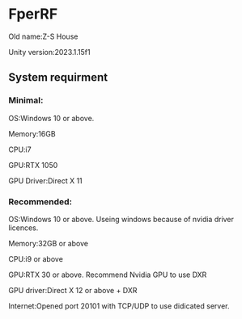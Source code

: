 # FperRF
Old name:Z-S House

Unity version:2023.1.15f1

## System requirment

### Minimal:
OS:Windows 10 or above.

Memory:16GB

CPU:i7

GPU:RTX 1050

GPU Driver:Direct X 11

### Recommended:
OS:Windows 10 or above. Useing windows because of nvidia driver licences.

Memory:32GB or above

CPU:i9 or above

GPU:RTX 30 or above. Recommend Nvidia GPU to use DXR

GPU driver:Direct X 12 or above + DXR

Internet:Opened port 20101 with TCP/UDP to use didicated server.